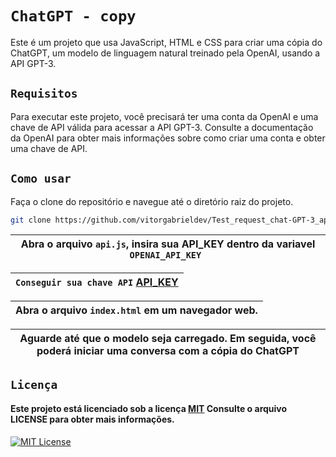 
# ``` ChatGPT - copy ```

Este é um projeto que usa JavaScript, HTML e CSS para criar uma cópia do ChatGPT, um modelo de linguagem natural treinado pela OpenAI, usando a API GPT-3.

## ``` Requisitos ```

Para executar este projeto, você precisará ter uma conta da OpenAI e uma chave de API válida para acessar a API GPT-3. Consulte a documentação da OpenAI para obter mais informações sobre como criar uma conta e obter uma chave de API.

## ``` Como usar ```
Faça o clone do repositório e navegue até o diretório raiz do projeto.

``` bash 
git clone https://github.com/vitorgabrieldev/Test_request_chat-GPT-3_api
```

| Abra o arquivo  ``` api.js ```, insira sua API_KEY dentro da variavel ``` OPENAI_API_KEY  ```|
---|

|``` Conseguir sua chave API ``` [API_KEY](https://platform.openai.com/account/api-keys)|
-- |

| Abra o arquivo ``` index.html ``` em um navegador web.|
---|

| Aguarde até que o modelo seja carregado. Em seguida, você poderá iniciar uma conversa com a cópia do ChatGPT |
---|


## ``` Licença ```

#### Este projeto está licenciado sob a licença [MIT](https://choosealicense.com/licenses/mit/) Consulte o arquivo LICENSE para obter mais informações.
[![MIT License](https://img.shields.io/badge/License-MIT-green.svg)](https://choosealicense.com/licenses/mit/)
